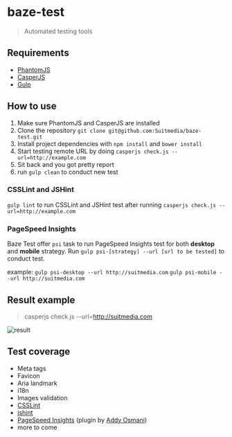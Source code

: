 baze-test
=========

> Automated testing tools

## Requirements

* [PhantomJS](http://phantomjs.org/)
* [CasperJS](http://casperjs.org/)
* [Gulp](http://gulpjs.com/)

## How to use

1. Make sure PhantomJS and CasperJS are installed
2. Clone the repository `git clone git@github.com:Suitmedia/baze-test.git`
3. Install project dependencies with `npm install` and `bower install`
4. Start testing remote URL by doing `casperjs check.js --url=http://example.com`
5. Sit back and you got pretty report
6. run `gulp clean` to conduct new test

### CSSLint and JSHint

`gulp lint` to run CSSLint and JSHint test after running `casperjs check.js --url=http://example.com`

### PageSpeed Insights

Baze Test offer `psi` task to run PageSpeed Insights test for both **desktop** and **mobile** strategy. Run `gulp psi-[strategy] --url [url to be tested]` to conduct test.

example:
`gulp psi-desktop --url http://suitmedia.com`
`gulp psi-mobile --url http://suitmedia.com`

## Result example

> casperjs check.js --url=http://suitmedia.com

![result](http://bobby.suitmedia.net/assets/img/baze-test-1.jpg)

## Test coverage

* Meta tags
* Favicon
* Aria landmark
* i18n
* Images validation
* [CSSLint](https://github.com/CSSLint/csslint)
* [jshint](https://github.com/jshint/jshint/)
* [PageSpeed Insights](https://developers.google.com/speed/pagespeed/insights/) (plugin by [Addy Osmani](https://github.com/addyosmani/psi-gulp-sample/blob/master/gulpfile.js))
* more to come
